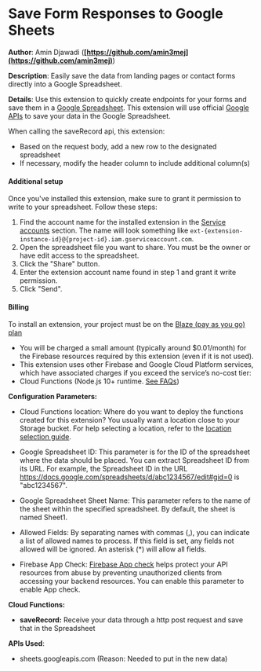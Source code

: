# Save Form Responses to Google Sheets

**Author**: Amin Djawadi (**[https://github.com/amin3mej](https://github.com/amin3mej)**)

**Description**: Easily save the data from landing pages or contact forms directly into a Google Spreadsheet.

**Details**:  Use this extension to quickly create endpoints for your forms and save them in a [Google Spreadsheet](https://www.google.com/sheets/about). This extension will use official [Google APIs](https://developers.google.com/sheets/api/quickstart/nodejs) to save your data in the Google Spreadsheet.

When calling the saveRecord api, this extension:

- Based on the request body, add a new row to the designated spreadsheet
- If necessary, modify the header column to include additional column(s)
 
#### Additional setup

Once you've installed this extension, make sure to grant it permission to write to your spreadsheet. Follow these steps:

1. Find the account name for the installed extension in the [Service accounts](https://console.cloud.google.com/iam-admin/serviceaccounts) section. The name will look something like `ext-{extension-instance-id}@{project-id}.iam.gserviceaccount.com`.
2. Open the spreadsheet file you want to share. You must be the owner or have edit access to the spreadsheet.
3. Click the "Share" button.
4. Enter the extension account name found in step 1 and grant it write permission.
5. Click "Send".

#### Billing

To install an extension, your project must be on the [Blaze (pay as you go) plan](https://firebase.google.com/pricing)

- You will be charged a small amount (typically around $0.01/month) for the Firebase resources required by this extension (even if it is not used).
- This extension uses other Firebase and Google Cloud Platform services, which have associated charges if you exceed the service’s no-cost tier:
- Cloud Functions (Node.js 10+ runtime. [See FAQs](https://firebase.google.com/support/faq#extensions-pricing))

**Configuration Parameters:**

- Cloud Functions location: Where do you want to deploy the functions created for this extension? You usually want a location close to your Storage bucket. For help selecting a location, refer to the [location selection guide](https://firebase.google.com/docs/functions/locations).

- Google Spreadsheet ID: This parameter is for the ID of the spreadsheet where the data should be placed. You can extract Spreadsheet ID from its URL. For example, the Spreadsheet ID in the URL https://docs.google.com/spreadsheets/d/abc1234567/edit#gid=0 is "abc1234567".

- Google Spreadsheet Sheet Name: This parameter refers to the name of the sheet within the specified spreadsheet. By default, the sheet is named Sheet1.

- Allowed Fields: By separating names with commas (,), you can indicate a list of allowed names to process. If this field is set, any fields not allowed will be ignored. An asterisk (*) will allow all fields.

- Firebase App Check: [Firebase App check](https://firebase.google.com/docs/app-check) helps protect your API resources from abuse by preventing unauthorized clients from accessing your backend resources. You can enable this parameter to enable App check.

**Cloud Functions:**

- **saveRecord:** Receive your data through a http post request and save that in the Spreadsheet

**APIs Used**:

- sheets.googleapis.com (Reason: Needed to put in the new data)
